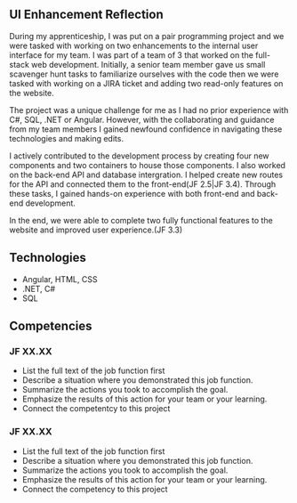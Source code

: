 ## UI Enhancement Reflection

During my apprenticeship, I was put on a pair programming project and we were tasked with working on two enhancements to the internal user interface for my team. I was part of a team of 3 that worked on the full-stack web development. Initially, a senior team member gave us small scavenger hunt tasks to familiarize ourselves with the code then we were tasked with working on a JIRA ticket and adding two read-only features on the website.

The project was a unique challenge for me as I had no prior experience with C#, SQL, .NET or Angular. However, with the collaborating and guidance from my team members I gained newfound confidence in navigating these technologies and making edits. 

I actively contributed to the development process by creating four new components and two containers to house those components. I also worked on the back-end API and database intergration. I helped create new routes for the API and connected them to the front-end(JF 2.5|JF 3.4). Through these tasks, I gained hands-on experience with both front-end and back-end development.

In the end, we were able to complete two fully functional features to the website and improved user experience.(JF 3.3)

## Technologies
- Angular, HTML, CSS
- .NET, C#
- SQL

## Competencies
### JF XX.XX
- List the full text of the job function first
- Describe a situation where you demonstrated  this job function.
- Summarize the actions you took to accomplish the goal. 
- Emphasize the results of this action for your team or your learning. 
- Connect the competentcy to this project

### JF XX.XX
- List the full text of the job function first
- Describe a situation where you demonstrated  this job function.
- Summarize the actions you took to accomplish the goal. 
- Emphasize the results of this action for your team or your learning. 
- Connect the competency to this project

